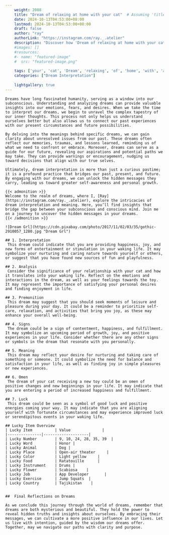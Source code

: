```yaml
---
    weight: 2088
    title: "Dream of relaxing at home with your cat"  # Assuming 'title' column exists
    date: 2024-10-13T04:53:00+08:00
    lastmod: 2024-10-13T04:53:00+08:00
    draft: false
    author: "ray"
    authorLink: "https://instagram.com/ray._.atelier"
    description: "Discover how 'Dream of relaxing at home with your cat' can interpret your future and uncover its significant meanings in your life."
    #images: []
    #resources:
    #- name: "featured-image"
    #  src: "featured-image.png"
    
    tags: ['your', 'cat', 'Dream', 'relaxing', 'of', 'home', 'with', 'at']
    categories: ["Dream Interpretation"]
    
    lightgallery: true
---
```

    
    Dreams have long fascinated humanity, serving as a window into our subconscious. Understanding and analyzing dreams can provide valuable insights into our emotions, fears, and desires. When we take the time to interpret our dreams, we begin to unravel the complex tapestry of our inner thoughts. This process not only helps us understand ourselves better but also allows us to connect our past experiences with our present circumstances and future possibilities.
    
    By delving into the meanings behind specific dreams, we can gain clarity about unresolved issues from our past. These dreams often reflect our memories, traumas, and lessons learned, reminding us of what we need to confront or embrace. Moreover, dreams can serve as a guide for our future, revealing our aspirations and potential paths we may take. They can provide warnings or encouragement, nudging us toward decisions that align with our true selves.
    
    Ultimately, dream interpretation is more than just a curious pastime; it is a profound practice that bridges our past, present, and future. By engaging with our dreams, we can unlock the hidden messages they carry, leading us toward greater self-awareness and personal growth.
    
    {{< admonition >}}
    Welcome to the realm of dreams, where I, [Ray](https://instagram.com/ray._.atelier), explore the intricacies of dream interpretation and meaning. Here, you’ll find insights that bridge the gap between your subconscious and conscious mind. Join me on a journey to uncover the hidden messages in your dreams.
    {{< /admonition >}}
    
    ![Dream Grl](https://cdn.pixabay.com/photo/2017/11/02/03/35/gothic-2910057_1280.jpg "Dream Grl")
    
    ## 1. Interpretation
     This dream could indicate that you are providing happiness, joy, and new forms of entertainment or stimulation in your waking life. It may symbolize your nurturing and caring nature towards yourself or others, or suggest that you have found new sources of fun and playfulness.
    
    ## 2. Analysis
     Consider the significance of your relationship with your cat and how it translates into your waking life. Reflect on the emotions and interactions in the dream, as well as your feelings towards the toy. It may represent the importance of satisfying your personal desires and finding enjoyment in life.
    
    ## 3. Premonition
     This dream may suggest that you should seek moments of leisure and pleasure during your day. It could be a reminder to prioritize self-care, relaxation, and activities that bring you joy, as these may enhance your overall well-being.
    
    ## 4. Signs
     The dream could be a sign of contentment, happiness, and fulfillment. It may symbolize an upcoming period of growth, joy, and positive experiences in your life. Consider whether there are any other signs or symbols in the dream that resonate with you personally.
    
    ## 5. Meaning
     This dream may reflect your desire for nurturing and taking care of something or someone. It could symbolize the need for balance and satisfaction in your life, as well as finding joy in simple pleasures or new experiences.
    
    ## 6. Omen
     The dream of your cat receiving a new toy could be an omen of positive changes and new beginnings in your life. It may indicate that you are entering a period of increased happiness and fulfillment.
    
    ## 7. Luck
     This dream could be seen as a symbol of good luck and positive energies coming your way. It may indicate that you are aligning yourself with fortunate circumstances and may experience improved luck or serendipitous events in your waking life.
    
    ## Lucky Item Overview
    | Lucky Item          | Value              |
    |---------------|--------------------|
    | Lucky Number        | 9, 10, 24, 28, 35, 39  |
    | Lucky Word          | Honor |
    | Lucky Animal        | Dog |
    | Lucky Place         | Open-air theater     |
    | Lucky Color         | Light yellow     |
    | Lucky Food          | Ratatouille      |
    | Lucky Instrument    | Drums |
    | Lucky Flower        | Scabiosa    |
    | Lucky Job           | App Developer       |
    | Lucky Exercise      | Jump Squats  |
    | Lucky Country       | Tajikistan    |
    
    
    ##  Final Reflections on Dreams
    
    As we conclude this journey through the world of dreams, remember that dreams are both mysterious and beautiful. They hold the power to reveal hidden truths and insights about ourselves. By embracing their messages, we can cultivate a more positive influence in our lives. Let us live with intention, guided by the wisdom our dreams offer. Together, may we navigate our paths with clarity and purpose.
    